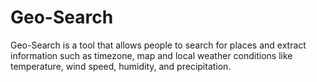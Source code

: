 # Geo-Search
Geo-Search is a tool that allows people to search for places and extract information such as timezone, map and local weather conditions like temperature, wind speed, humidity, and precipitation.


# 